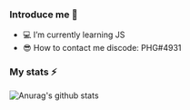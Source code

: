 ### Introduce me 👋

- 💻  I’m currently learning JS  
- 😎  How to contact me discode: PHG#4931

### My stats ⚡
![Anurag's github stats](https://github-readme-stats.vercel.app/api?username=HyeongGu&show_icons=true&theme=radical)
